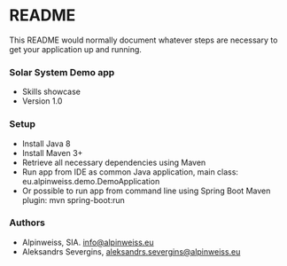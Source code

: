 # README #

This README would normally document whatever steps are necessary to get your application up and running.

### Solar System Demo app ###

* Skills showcase
* Version 1.0

### Setup ###

* Install Java 8
* Install Maven 3+
* Retrieve all necessary dependencies using Maven
* Run app from IDE as common Java application, main class: eu.alpinweiss.demo.DemoApplication
* Or possible to run app from command line using Spring Boot Maven plugin: mvn spring-boot:run

### Authors ###

* Alpinweiss, SIA. info@alpinweiss.eu
* Aleksandrs Severgins, aleksandrs.severgins@alpinweiss.eu
